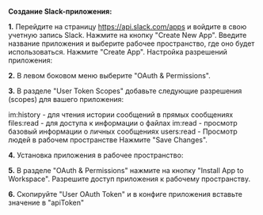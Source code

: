 
**Создание Slack-приложения:**

**1.** Перейдите на страницу https://api.slack.com/apps и войдите в свою учетную запись Slack.
Нажмите на кнопку "Create New App".
Введите название приложения и выберите рабочее пространство, где оно будет использоваться.
Нажмите "Create App".
Настройка разрешений приложения:

**2.** В левом боковом меню выберите "OAuth & Permissions".

**3.** В разделе "User Token Scopes" добавьте следующие разрешения (scopes) для вашего приложения:

im:history - для чтения истории сообщений в прямых сообщениях
files:read - для доступа к информации о файлах
im:read - просмотр базовый информации о личных сообщениях
users:read - Просмотр людей в рабочем пространстве
Нажмите "Save Changes".


**4.** Установка приложения в рабочее пространство:

**5.** В разделе "OAuth & Permissions" нажмите на кнопку "Install App to Workspace".
Разрешите доступ приложения к рабочему пространству.

**6.** Скопируйте "User OAuth Token" и в конфиге приложения вставьте значение в "apiToken"

